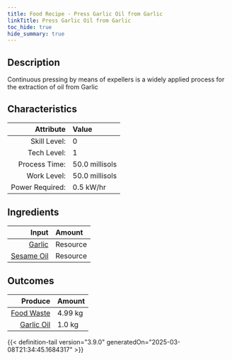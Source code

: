 ```yaml
---
title: Food Recipe - Press Garlic Oil from Garlic
linkTitle: Press Garlic Oil from Garlic
toc_hide: true
hide_summary: true
---
```

<!-- This is generated by the MarsSim HelpGenertor, do not edit. -->

## Description
 Continuous pressing by means of expellers is a widely applied&#10;&#9;&#9;&#9;&#9;&#9;&#9;process for the extraction of oil from Garlic

## Characteristics

| Attribute      | Value |
|--------:|:------|
|Skill Level:|0|
|Tech Level:|1|
|Process Time:|50.0 millisols|
|Work Level:|50.0 millisols|
|Power Required:|0.5 kW/hr|

## Ingredients

| Input      | Amount |
|--------:|:------|
|[Garlic](/docs/definitions/resource/garlic)|Resource|5.0 kg|
|[Sesame Oil](/docs/definitions/resource/sesame-oil)|Resource|0.99 kg|

## Outcomes


| Produce      | Amount |
|--------:|:------|
|[Food Waste](/docs/definitions/resource/food-waste)|4.99 kg|
|[Garlic Oil](/docs/definitions/resource/garlic-oil)|1.0 kg|



{{< definition-tail version="3.9.0" generatedOn="2025-03-08T21:34:45.1684317" >}}



